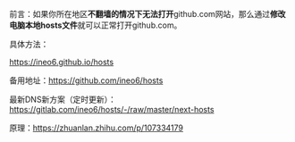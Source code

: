 前言：如果你所在地区**不翻墙的情况下无法打开**github.com网站，那么通过**修改电脑本地hosts文件**就可以正常打开github.com。

具体方法：

https://ineo6.github.io/hosts  

备用地址：https://github.com/ineo6/hosts

最新DNS新方案（定时更新）：https://gitlab.com/ineo6/hosts/-/raw/master/next-hosts

原理：https://zhuanlan.zhihu.com/p/107334179